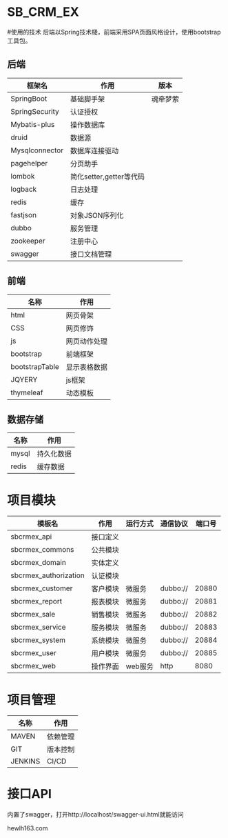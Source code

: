 # SB_CRM_EX


#使用的技术
    后端以Spring技术棧，前端采用SPA页面风格设计，使用bootstrap工具包。

## 后端
|框架名|作用 |版本 |
|---|---|---|
|SpringBoot|基础脚手架|魂牵梦萦|
|SpringSecurity|认证授权|
|Mybatis-plus|操作数据库||
|druid|数据源||
|Mysqlconnector|数据库连接驱动|
|pagehelper|分页助手|
|lombok|简化setter,getter等代码|
|logback|日志处理||
|redis|缓存|
|fastjson|对象JSON序列化|
|dubbo|服务管理||
|zookeeper|注册中心|
|swagger|接口文档管理|


## 前端
 |名称|作用|
 |---|---|
 |html|网页骨架|
 |CSS|网页修饰|
 |js|网页动作处理|
 |bootstrap|前端框架|
 |bootstrapTable|显示表格数据
 |JQYERY|js框架|
 |thymeleaf|动态模板
 
## 数据存储
|名称|作用|
|---|---|
|mysql|持久化数据|
|redis|缓存数据|

# 项目模块

|模板名|作用|运行方式|通信协议|端口号|
|---|---|---|---|---|
|sbcrmex_api|接口定义||
|sbcrmex_commons|公共模块||
|sbcrmex_domain|实体定义||
|sbcrmex_authorization|认证模块||
|sbcrmex_customer|客户模块|微服务|dubbo://|20880|
|sbcrmex_report|报表模块|微服务|dubbo://|20881|
|sbcrmex_sale|销售模块|微服务|dubbo://|20882|
|sbcrmex_service|服务模块|微服务|dubbo://|20883|
|sbcrmex_system|系统模块|微服务|dubbo://|20884|
|sbcrmex_user|用户模块|微服务|dubbo://|20885|
|sbcrmex_web|操作界面|web服务|http|8080|


# 项目管理
|名称|作用|
|---|---|
|MAVEN|依赖管理|
|GIT|版本控制|
|JENKINS|CI/CD|

# 接口API
内置了swagger，打开http://localhost/swagger-ui.html就能访问

hewlh163.com